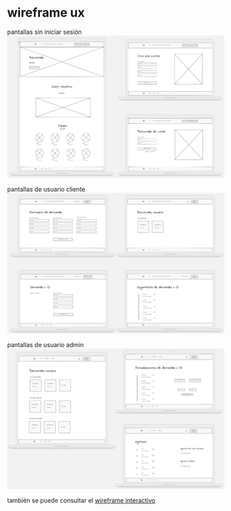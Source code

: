# wireframe ux

pantallas sin iniciar sesión
![vista logged out](unlogged.png)

pantallas de usuario cliente
![vista cliente](user.png)

pantallas de usuario admin
![vista admin](admin.png)

también se puede consultar el [wireframe interactivo](https://app.uizard.io/p/d22e763b)

